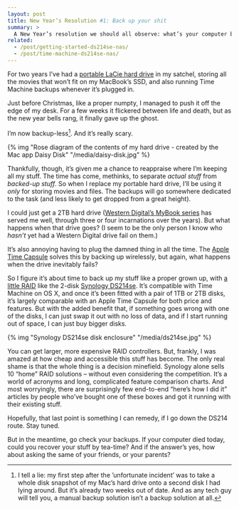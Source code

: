 ```yaml
---
layout: post
title: New Year’s Resolution #1: Back up your shit
summary: >
  A New Year’s resolution we should all observe: what’s your computer backup solution, and if your main machine died tomorrow, how long would it take you to get up and running again?
related:
  - /post/getting-started-ds214se-nas/
  - /post/time-machine-ds214se-nas/
---
```


For two years I’ve had a [portable LaCie hard drive](http://www.engadget.com/products/lacie/porsche-design/p-9233/) in my satchel, storing all the movies that won’t fit on my MacBook’s SSD, and also running Time Machine backups whenever it’s plugged in.

Just before Christmas, like a proper numpty, I managed to push it off the edge of my desk. For a few weeks it flickered between life and death, but as the new year bells rang, it finally gave up the ghost.

I’m now backup-less[^1]. And it’s really scary.

{% img "Rose diagram of the contents of my hard drive - created by the Mac app Daisy Disk" "/media/daisy-disk.jpg" %}

Thankfully, though, it’s given me a chance to reappraise where I’m keeping all my stuff. The time has come, methinks, to separate _actual stuff_ from _backed-up stuff_. So when I replace my portable hard drive, I’ll be using it *only* for storing movies and files. The backups will go somewhere dedicated to the task (and less likely to get dropped from a great height).

I could just get a 2TB hard drive ([Western Digital’s MyBook series](http://www.wdc.com/en/products/products.aspx?id=870) has served me well, through three or four incarnations over the years). But what happens when that drive goes? (I seem to be the only person I know who _hasn’t_ yet had a Western Digital drive fail on them.)

It’s also annoying having to plug the damned thing in all the time. The [Apple Time Capsule](http://www.apple.com/uk/airport-time-capsule/) solves this by backing up wirelessly, but again, what happens when the drive inevitably fails?

So I figure it’s about time to back up my stuff like a proper grown up, with [a little RAID](https://en.wikipedia.org/wiki/RAID) like the 2-disk [Synology DS214se](http://www.synology.com/en-global/products/overview/DS214se). It’s compatible with Time Machine on OS X, and once it’s been fitted with a pair of 1TB or 2TB disks, it’s largely comparable with an Apple Time Capsule for both price and features. But with the added benefit that, if something goes wrong with one of the disks, I can just swap it out with no loss of data, and if I start running out of space, I can just buy bigger disks.

{% img "Synology DS214se disk enclosure" "/media/ds214se.jpg" %}

You can get larger, more expensive RAID controllers. But, frankly, I was amazed at how cheap and accessible this stuff has become. The only real shame is that the whole thing is a decision minefield. Synology alone sells 10 “home” RAID solutions – without even considering the competition. It’s a world of acronyms and long, complicated feature comparison charts. And most worryingly, there are surprisingly few end-to-end “here’s how I did it” articles by people who’ve bought one of these boxes and got it running with their existing stuff.

Hopefully, that last point is something I can remedy, if I go down the DS214 route. Stay tuned.

But in the meantime, go check your backups. If your computer died today, could you recover your stuff by tea-time? And if the answer’s yes, how about asking the same of your friends, or your parents?


[^1]: I tell a lie: my first step after the ’unfortunate incident’ was to take a whole disk snapshot of my Mac’s hard drive onto a second disk I had lying around. But it’s already two weeks out of date. And as any tech guy will tell you, a manual backup solution isn’t a backup solution at all.
